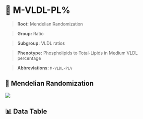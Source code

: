 # 🧪 M-VLDL-PL%

> **Root:** Mendelian Randomization

> **Group:** Ratio  

> **Subgroup:** VLDL ratios

> **Phenotype:** Phospholipids to Total-Lipids in Medium VLDL percentage  

> **Abbreviations:** `M-VLDL-PL%`

## 🧬 Mendelian Randomization  

<img src="/MR/Figures/Inverse/MhengxianVLDLhengxianPLbaifenhao.png"/>


## 📊 Data Table


<CsvTableMRI src="/MR_Data/Inverse/MhengxianVLDLhengxianPLbaifenhao.csv"/>
